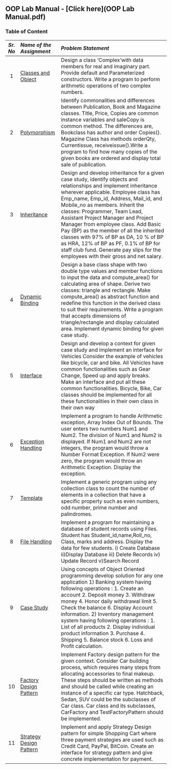## OOP Lab Manual - [Click here](OOP Lab Manual.pdf)

### Table of Content
| *Sr. No* | *Name of the Assignment* | *Problem Statement* |
| :---: | :--- | :---|
| 1 | [Classes and Object](Assignment-01) | Design a class ‘Complex’with data members for real and imaginary part. Provide default and Parameterized constructors. Write a program to perform arithmetic operations of two complex numbers.|
| 2 | [Polymorphism](Assignment-02) | Identify commonalities and differences between Publication, Book and Magazine classes. Title, Price, Copies are common instance variables and saleCopy is common method. The differences are, Bookclass has author and order Copies(). Magazine Class has methods orderQty, Currentissue, receiveissue().Write a program to find how many copies of the given books are ordered and display total sale of publication. |
| 3 | [Inheritance](Assignment-03) | Design and develop inheritance for a given case study, identify objects and relationships and implement inheritance wherever applicable. Employee class has Emp_name, Emp_id, Address, Mail_id, and Mobile_no as members. Inherit the classes: Programmer, Team Lead, Assistant Project Manager and Project Manager from employee class. Add Basic Pay (BP) as the member of all the inherited classes with 97% of BP as DA, 10 % of BP as HRA, 12% of BP as PF, 0.1% of BP for staff club fund. Generate pay slips for the employees with their gross and net salary.|
| 4 | [Dynamic Binding](Assignment-04) | Design a base class shape with two double type values and member functions to input the data and compute_area() for calculating area of shape. Derive two classes: triangle and rectangle. Make compute_area() as abstract function and redefine this function in the derived class to suit their requirements. Write a program that accepts dimensions of triangle/rectangle and display calculated area. Implement dynamic binding for given case study. |
| 5 | [Interface](Assignment-05) | Design and develop a context for given case study and implement an interface for Vehicles Consider the example of vehicles like bicycle, car and bike. All Vehicles have common functionalities such as Gear Change, Speed up and apply breaks. Make an interface and put all these common functionalities. Bicycle, Bike, Car classes should be implemented for all these functionalities in their own class in their own way |
| 6 | [Exception Handling](Assignment-06)| Implement a program to handle Arithmetic exception, Array Index Out of Bounds. The user enters two numbers Num1 and Num2. The division of Num1 and Num2 is displayed. If Num1 and Num2 are not integers, the program would throw a Number Format Exception. If Num2 were zero, the program would throw an Arithmetic Exception. Display the exception. |
| 7 | [Template](Assignment-07) |  Implement a generic program using any collection class to count the number of elements in a collection that have a specific property such as even numbers, odd number, prime number and palindromes.|
| 8 | [File Handling](Assignment-08) | Implement a program for maintaining a database of student records using Files. Student has Student_id,name,Roll_no, Class, marks and address. Display the data for few students. i) Create Database ii)Display Database iii) Delete Records iv) Update Record v)Search Record |
| 9 | [Case Study](Assignment-09) | Using concepts of Object Oriented programming develop solution for any one application 1) Banking system having following operations : 1. Create an account 2. Deposit money 3. Withdraw money 4. Honor daily withdrawal limit 5. Check the balance 6. Display Account information. 2) Inventory management system having following operations : 1. List of all products 2. Display individual product information 3. Purchase 4. Shipping 5. Balance stock 6. Loss and Profit calculation. |
| 10 | [Factory Design Pattern](Assignment-10) | Implement Factory design pattern for the given context. Consider Car building process, which requires many steps from allocating accessories to final makeup. These steps should be written as methods and should be called while creating an instance of a specific car type. Hatchback, Sedan, SUV could be the subclasses of Car class. Car class and its subclasses, CarFactory and TestFactoryPattern should be implemented. |
| 11 | [Strategy Design Pattern](Assignment-01) | Implement and apply Strategy Design pattern for simple Shopping Cart where three payment strategies are used such as Credit Card, PayPal, BitCoin. Create an interface for strategy pattern and give concrete implementation for payment. |

